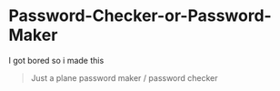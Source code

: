 # Password-Checker-or-Password-Maker


I got bored so i made this

> Just a plane password maker / password checker
